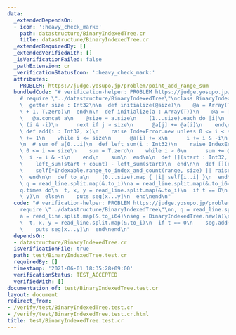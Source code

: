 ```yaml
---
data:
  _extendedDependsOn:
  - icon: ':heavy_check_mark:'
    path: datastructure/BinaryIndexedTree.cr
    title: datastructure/BinaryIndexedTree.cr
  _extendedRequiredBy: []
  _extendedVerifiedWith: []
  _isVerificationFailed: false
  _pathExtension: cr
  _verificationStatusIcon: ':heavy_check_mark:'
  attributes:
    PROBLEM: https://judge.yosupo.jp/problem/point_add_range_sum
  bundledCode: "# verification-helper: PROBLEM https://judge.yosupo.jp/problem/point_add_range_sum\n\
    # require \"../datastructure/BinaryIndexedTree\"\nclass BinaryIndexedTree(T)\n\
    \  getter size : Int32\n\n  def initialize(@size)\n    @a = Array(T).new(@size\
    \ + 1, T.zero)\n  end\n\n  def initialize(a : Array(T))\n    @a = [T.zero]\n \
    \   @a.concat a\n    @size = a.size\n    (1...size).each do |i|\n      j = i +\
    \ (i & -i)\n      next if j > size\n      @a[j] += @a[i]\n    end\n  end\n\n \
    \ def add(i : Int32, x)\n    raise IndexError.new unless 0 <= i < size\n    i\
    \ += 1\n    while i <= size\n      @a[i] += x\n      i += i & -i\n    end\n  end\n\
    \n  # sum of a[0...i]\n  def left_sum(i : Int32)\n    raise IndexError.new unless\
    \ 0 <= i <= size\n    sum = T.zero\n    while i > 0\n      sum += @a[i]\n    \
    \  i -= i & -i\n    end\n    sum\n  end\n\n  def [](start : Int32, count : Int32)\n\
    \    left_sum(start + count) - left_sum(start)\n  end\n\n  def [](range : Range)\n\
    \    self[*Indexable.range_to_index_and_count(range, size) || raise IndexError.new]\n\
    \  end\n\n  def to_a\n    (0...size).map { |i| self[i..i] }\n  end\nend\n\nn,\
    \ q = read_line.split.map(&.to_i)\na = read_line.split.map(&.to_i64)\nseg = BinaryIndexedTree.new(a)\n\
    q.times do\n  t, x, y = read_line.split.map(&.to_i)\n  if t == 0\n    seg.add(x,\
    \ y)\n  else\n    puts seg[x...y]\n  end\nend\n"
  code: "# verification-helper: PROBLEM https://judge.yosupo.jp/problem/point_add_range_sum\n\
    require \"../datastructure/BinaryIndexedTree\"\nn, q = read_line.split.map(&.to_i)\n\
    a = read_line.split.map(&.to_i64)\nseg = BinaryIndexedTree.new(a)\nq.times do\n\
    \  t, x, y = read_line.split.map(&.to_i)\n  if t == 0\n    seg.add(x, y)\n  else\n\
    \    puts seg[x...y]\n  end\nend\n"
  dependsOn:
  - datastructure/BinaryIndexedTree.cr
  isVerificationFile: true
  path: test/BinaryIndexedTree.test.cr
  requiredBy: []
  timestamp: '2021-06-01 18:35:28+09:00'
  verificationStatus: TEST_ACCEPTED
  verifiedWith: []
documentation_of: test/BinaryIndexedTree.test.cr
layout: document
redirect_from:
- /verify/test/BinaryIndexedTree.test.cr
- /verify/test/BinaryIndexedTree.test.cr.html
title: test/BinaryIndexedTree.test.cr
---
```

